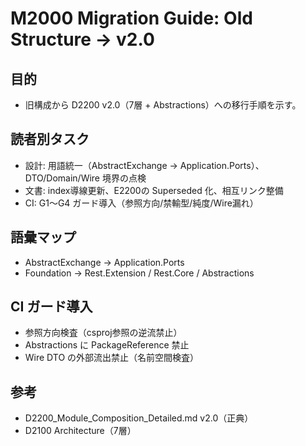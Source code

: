 # M2000 Migration Guide: Old Structure → v2.0

## 目的
- 旧構成から D2200 v2.0（7層 + Abstractions）への移行手順を示す。

## 読者別タスク
- 設計: 用語統一（AbstractExchange → Application.Ports）、DTO/Domain/Wire 境界の点検
- 文書: index導線更新、E2200の Superseded 化、相互リンク整備
- CI: G1〜G4 ガード導入（参照方向/禁輸型/純度/Wire漏れ）

## 語彙マップ
- AbstractExchange → Application.Ports
- Foundation → Rest.Extension / Rest.Core / Abstractions

## CI ガード導入
- 参照方向検査（csproj参照の逆流禁止）
- Abstractions に PackageReference 禁止
- Wire DTO の外部流出禁止（名前空間検査）

## 参考
- D2200_Module_Composition_Detailed.md v2.0（正典）
- D2100 Architecture（7層）
